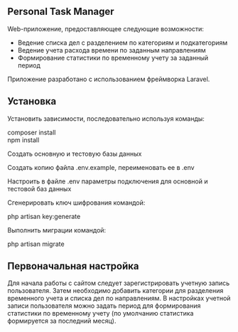## Personal Task Manager

Web-приложение, предоставляющее следующие возможности:

- Ведение списка дел с разделением по категориям и подкатегориям
- Ведение учета расхода времени по заданным направлениям
- Формирование статистики по временному учету за заданный период

Приложение разработано с использованием фреймворка Laravel.

## Установка

Установить зависимости, последовательно используя команды:

composer install  
npm install

Создать основную и тестовую базы данных

Создать копию файла .env.example, переименовать ее в .env

Настроить в файле .env параметры подключения для основной и тестовой баз данных

Сгенерировать ключ шифрования командой:

php artisan key:generate

Выполнить миграции командой:

php artisan migrate

## Первоначальная настройка

Для начала работы с сайтом следует зарегистрировать учетную запись пользователя.
Затем необходимо добавить категории для разделения временного учета и списка дел по направлениям.
В настройках учетной записи пользователя можно задать период для формирования 
статистики по временному учету (по умолчанию статистика формируется за последний месяц).

